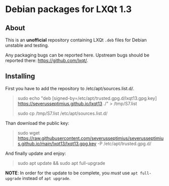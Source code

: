 
# Debian packages for LXQt 1.3

## About

This is an **unofficial** repository containing LXQt `.deb` files for Debian unstable and testing.

Any packaging bugs can be reported here. Upstream bugs should be reported there: https://github.com/lxqt/.

## Installing

First you have to add the repository to /etc/apt/sources.list.d/. 

> sudo echo "deb [signed-by=/etc/apt/trusted.gpg.d/lxqt13.gpg.key] https://severusseptimius.github.io/lxqt13 ./" > /tmp/S7.list
> 
> sudo cp /tmp/S7.list /etc/apt/sources.list.d/

Than download the public key:

> sudo wget https://raw.githubusercontent.com/severusseptimius/severusseptimius.github.io/main/lxqt13/lxqt13.gpg.key -P /etc/apt/trusted.gpg.d/

And finally update and enjoy:

> sudo apt update && sudo apt full-upgrade

**NOTE**: In order for the update to be complete, you *must* use `apt full-upgrade` instead of `apt upgrade`.
